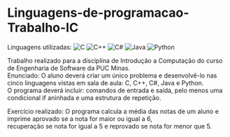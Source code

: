 # Linguagens-de-programacao-Trabalho-IC

Linguagens utilizadas: 
<img alt="C" src="https://cdn.jsdelivr.net/gh/devicons/devicon/icons/c/c-original.svg" /> 
<img alt="C++" src="https://cdn.jsdelivr.net/gh/devicons/devicon/icons/cplusplus/cplusplus-original.svg" />
<img alt="C#" src="https://cdn.jsdelivr.net/gh/devicons/devicon/icons/csharp/csharp-original.svg" />
<img alt="Java" src="https://cdn.jsdelivr.net/gh/devicons/devicon/icons/java/java-original-wordmark.svg" />
<img alt="Python" src="https://cdn.jsdelivr.net/gh/devicons/devicon/icons/python/python-original.svg" />
</br>

Trabalho realizado para a disciplina de Introdução a Computação do curso de Engenharia de Software da PUC Minas. </br>
Enunciado: O aluno deverá criar um único problema e desenvolvê-lo nas cinco linguagens vistas em sala de aula: C, C++, C#, Java e Python. </br>
           O programa deverá incluir: comandos de entrada e saída, pelo menos uma condicional if aninhada e uma estrutura de repetição. </br>

Exercício realizado: O programa calcula a média das notas de um aluno e imprime aprovado se a nota for maior ou igual a 6, </br>
                     recuperação se nota for igual a 5 e reprovado se nota for menor que 5. </br>

